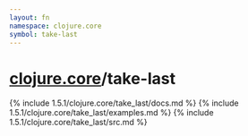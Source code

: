 ```yaml
---
layout: fn
namespace: clojure.core
symbol: take-last
---
```


# [clojure.core](../)/take-last

{% include 1.5.1/clojure.core/take_last/docs.md %}
{% include 1.5.1/clojure.core/take_last/examples.md %}
{% include 1.5.1/clojure.core/take_last/src.md %}

